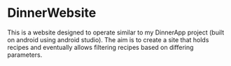 # DinnerWebsite

This is a website designed to operate similar to my DinnerApp project (built on android using android studio).
The aim is to create a site that holds recipes and eventually allows filtering recipes based on differing parameters. 
